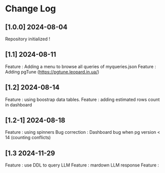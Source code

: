 # Change Log

## [1.0.0] 2024-08-04
Repository initialized !

## [1.1] 2024-08-11
Feature : Adding a menu to browse all queries of myqueries.json
Feature : Adding pgTune (https://pgtune.leopard.in.ua/)

## [1.2] 2024-08-14
Feature : using boostrap data tables.
Feature : adding estimated rows count in dashboard

## [1.2-1] 2024-08-18
Feature : using spinners
Bug correction : Dashboard bug when pg version < 14 (counting conflicts)

## [1.3 2024-11-29
Feature : use DDL to query LLM 
Feature : mardown LLM response
Feature : 